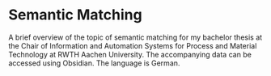 # Semantic Matching

A brief overview of the topic of semantic matching for my bachelor thesis at the Chair of Information and Automation Systems for Process and Material Technology at RWTH Aachen University. The accompanying data can be accessed using Obsidian. The language is German.